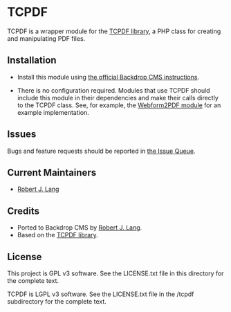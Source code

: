 TCPDF
======================

TCPDF is a wrapper module for the [TCPDF library](https://sourceforge.net/projects/tcpdf/), a PHP class for creating and manipulating PDF files.

Installation
------------

- Install this module using [the official Backdrop CMS instructions](https://backdropcms.org/guide/modules).

- There is no configuration required. Modules that use TCPDF should include this module in their dependencies and make their calls directly to the TCPDF class. See, for example, the [Webform2PDF module](https://backdropcms.org/project/webform2pdf) for an example implementation.

Issues
------

Bugs and feature requests should be reported in [the Issue Queue](https://github.com/backdrop-contrib/tcpdf/issues).

Current Maintainers
-------------------

- [Robert J. Lang](https://github.com/bugfolder)

Credits
-------

- Ported to Backdrop CMS by [Robert J. Lang](https://github.com/bugfolder).
- Based on the [TCPDF library](https://github.com/tecnickcom/TCPDF).

License
-------

This project is GPL v3 software.
See the LICENSE.txt file in this directory for the complete text.

TCPDF is LGPL v3 software.
See the LICENSE.txt file in the /tcpdf subdirectory for the complete text.
